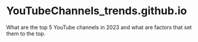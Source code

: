 # YouTubeChannels_trends.github.io
What are the top 5 YouTube channels in 2023 and what are factors that set them to the top.
